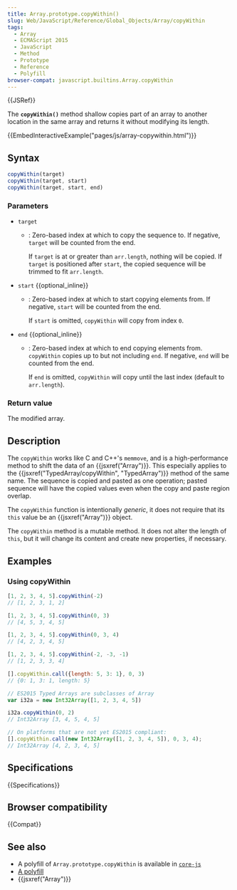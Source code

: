 ```yaml
---
title: Array.prototype.copyWithin()
slug: Web/JavaScript/Reference/Global_Objects/Array/copyWithin
tags:
  - Array
  - ECMAScript 2015
  - JavaScript
  - Method
  - Prototype
  - Reference
  - Polyfill
browser-compat: javascript.builtins.Array.copyWithin
---
```

{{JSRef}}

The **`copyWithin()`** method shallow copies part of an array to another
location in the same array and returns it without modifying its length.

{{EmbedInteractiveExample("pages/js/array-copywithin.html")}}

## Syntax

```js
copyWithin(target)
copyWithin(target, start)
copyWithin(target, start, end)
```

### Parameters

- `target`

  - : Zero-based index at which to copy the sequence to. If negative, `target`
    will be counted from the end.

    If `target` is at or greater than `arr.length`, nothing will be copied. If
    `target` is positioned after `start`, the copied sequence will be trimmed to
    fit `arr.length`.

- `start` {{optional_inline}}

  - : Zero-based index at which to start copying elements from. If negative,
    `start` will be counted from the end.

    If `start` is omitted, `copyWithin` will copy from index `0`.

- `end` {{optional_inline}}

  - : Zero-based index at which to end copying elements from. `copyWithin`
    copies up to but not including `end`. If negative, `end` will be counted
    from the end.

    If `end` is omitted, `copyWithin` will copy until the last index (default to
    `arr.length`).

### Return value

The modified array.

## Description

The `copyWithin` works like C and C++'s `memmove`, and is a high-performance
method to shift the data of an {{jsxref("Array")}}. This especially applies
to the {{jsxref("TypedArray/copyWithin", "TypedArray")}} method
of the same name. The sequence is copied and pasted as one operation; pasted
sequence will have the copied values even when the copy and paste region
overlap.

The `copyWithin` function is intentionally _generic_, it does not require that
its `this` value be an {{jsxref("Array")}} object.

The `copyWithin` method is a mutable method. It does not alter the length of
`this`, but it will change its content and create new properties, if necessary.

## Examples

### Using copyWithin

```js
[1, 2, 3, 4, 5].copyWithin(-2)
// [1, 2, 3, 1, 2]

[1, 2, 3, 4, 5].copyWithin(0, 3)
// [4, 5, 3, 4, 5]

[1, 2, 3, 4, 5].copyWithin(0, 3, 4)
// [4, 2, 3, 4, 5]

[1, 2, 3, 4, 5].copyWithin(-2, -3, -1)
// [1, 2, 3, 3, 4]

[].copyWithin.call({length: 5, 3: 1}, 0, 3)
// {0: 1, 3: 1, length: 5}

// ES2015 Typed Arrays are subclasses of Array
var i32a = new Int32Array([1, 2, 3, 4, 5])

i32a.copyWithin(0, 2)
// Int32Array [3, 4, 5, 4, 5]

// On platforms that are not yet ES2015 compliant:
[].copyWithin.call(new Int32Array([1, 2, 3, 4, 5]), 0, 3, 4);
// Int32Array [4, 2, 3, 4, 5]
```

## Specifications

{{Specifications}}

## Browser compatibility

{{Compat}}

## See also

- A polyfill of `Array.prototype.copyWithin` is available in
  [`core-js`](https://github.com/zloirock/core-js#ecmascript-array)
- [A polyfill](https://github.com/behnammodi/polyfill/blob/master/array.polyfill.js)
- {{jsxref("Array")}}
